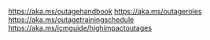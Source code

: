 https://aka.ms/outagehandbook
https://aka.ms/outageroles
https://aka.ms/outagetrainingschedule
https://aka.ms/icmguide/highimpactoutages